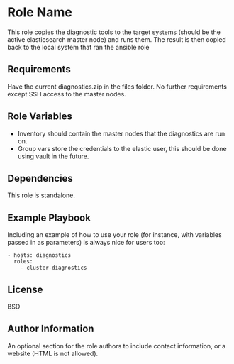 Role Name
=========

This role copies the diagnostic tools to the target systems (should be the active elasticsearch master node) and runs them. The result is then copied back to the local system that ran the ansible role

Requirements
------------

Have the current diagnostics.zip in the files folder. No further requirements except SSH access to the master nodes.

Role Variables
--------------

* Inventory should contain the master nodes that the diagnostics are run on.
* Group vars store the credentials to the elastic user, this should be done using vault in the future.

Dependencies
------------

This role is standalone.

Example Playbook
----------------

Including an example of how to use your role (for instance, with variables passed in as parameters) is always nice for users too:

	- hosts: diagnostics
	  roles:
	  	- cluster-diagnostics


License
-------

BSD

Author Information
------------------

An optional section for the role authors to include contact information, or a website (HTML is not allowed).
